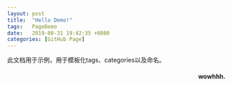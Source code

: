 ```yaml
---
layout: post
title:  "Hello Demo!"
tags:   PageDemo
date:   2019-08-31 19:42:35 +0800
categories: [GitHub Page]
---
```

此文档用于示例，用于模板化tags、categories以及命名。
<h4 align = "right">wowhhh.</h4>

